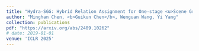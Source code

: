 ```yaml
---
title: "Hydra-SGG: Hybrid Relation Assignment for One-stage <u>Scene Graph Generation</u>"
author: "Minghan Chen, <b>Guikun Chen</b>, Wenguan Wang, Yi Yang"
collection: publications
pdf: "https://arxiv.org/abs/2409.10262"
# date: 2019-01-01
venue: 'ICLR 2025'
---
```

